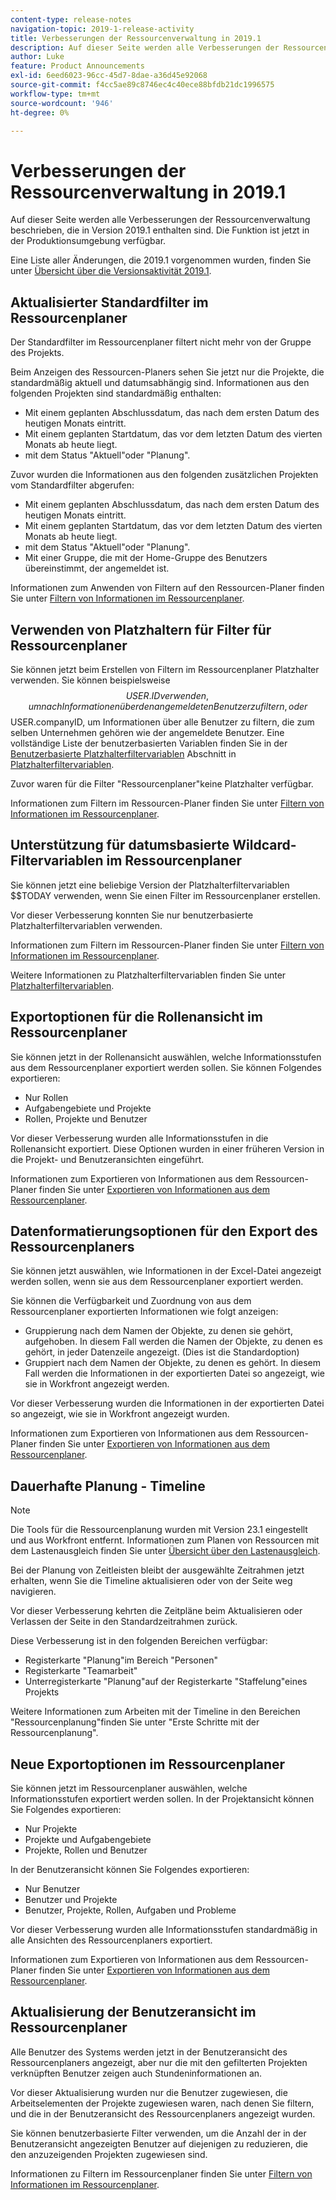 ```yaml
---
content-type: release-notes
navigation-topic: 2019-1-release-activity
title: Verbesserungen der Ressourcenverwaltung in 2019.1
description: Auf dieser Seite werden alle Verbesserungen der Ressourcenverwaltung beschrieben, die in Version 2019.1 enthalten sind. Die Funktion ist jetzt in der Produktionsumgebung verfügbar.
author: Luke
feature: Product Announcements
exl-id: 6eed6023-96cc-45d7-8dae-a36d45e92068
source-git-commit: f4cc5ae89c8746ec4c40ece88bfdb21dc1996575
workflow-type: tm+mt
source-wordcount: '946'
ht-degree: 0%

---
```


# Verbesserungen der Ressourcenverwaltung in 2019.1

Auf dieser Seite werden alle Verbesserungen der Ressourcenverwaltung beschrieben, die in Version 2019.1 enthalten sind. Die Funktion ist jetzt in der Produktionsumgebung verfügbar.

Eine Liste aller Änderungen, die 2019.1 vorgenommen wurden, finden Sie unter [Übersicht über die Versionsaktivität 2019.1](../../../../product-announcements/product-releases/quarterly-release-archive/2019.1-release-activity/2019.1-release-activity-overview.md).

## Aktualisierter Standardfilter im Ressourcenplaner

Der Standardfilter im Ressourcenplaner filtert nicht mehr von der Gruppe des Projekts.

Beim Anzeigen des Ressourcen-Planers sehen Sie jetzt nur die Projekte, die standardmäßig aktuell und datumsabhängig sind. Informationen aus den folgenden Projekten sind standardmäßig enthalten:

* Mit einem geplanten Abschlussdatum, das nach dem ersten Datum des heutigen Monats eintritt.
* Mit einem geplanten Startdatum, das vor dem letzten Datum des vierten Monats ab heute liegt.
* mit dem Status &quot;Aktuell&quot;oder &quot;Planung&quot;.

Zuvor wurden die Informationen aus den folgenden zusätzlichen Projekten vom Standardfilter abgerufen:

* Mit einem geplanten Abschlussdatum, das nach dem ersten Datum des heutigen Monats eintritt.
* Mit einem geplanten Startdatum, das vor dem letzten Datum des vierten Monats ab heute liegt.
* mit dem Status &quot;Aktuell&quot;oder &quot;Planung&quot;.
* Mit einer Gruppe, die mit der Home-Gruppe des Benutzers übereinstimmt, der angemeldet ist.

Informationen zum Anwenden von Filtern auf den Ressourcen-Planer finden Sie unter [Filtern von Informationen im Ressourcenplaner](../../../../resource-mgmt/resource-planning/filter-resource-planner.md).

## Verwenden von Platzhaltern für Filter für Ressourcenplaner

Sie können jetzt beim Erstellen von Filtern im Ressourcenplaner Platzhalter verwenden. Sie können beispielsweise $$USER.ID verwenden, um nach Informationen über den angemeldeten Benutzer zu filtern, oder $$USER.companyID, um Informationen über alle Benutzer zu filtern, die zum selben Unternehmen gehören wie der angemeldete Benutzer. Eine vollständige Liste der benutzerbasierten Variablen finden Sie in der [Benutzerbasierte Platzhalterfiltervariablen](../../../../reports-and-dashboards/reports/reporting-elements/understand-wildcard-filter-variables.md#user-based-variables) Abschnitt in [Platzhalterfiltervariablen](../../../../reports-and-dashboards/reports/reporting-elements/understand-wildcard-filter-variables.md).

Zuvor waren für die Filter &quot;Ressourcenplaner&quot;keine Platzhalter verfügbar.

Informationen zum Filtern im Ressourcen-Planer finden Sie unter [Filtern von Informationen im Ressourcenplaner](../../../../resource-mgmt/resource-planning/filter-resource-planner.md).

<!--
<iframe class="mt-media" src="assets/290697527?title=0&byline=0&portrait=0" width="640px" height="360px" frameborder="0" allowfullscreen></iframe>
-->

## Unterstützung für datumsbasierte Wildcard-Filtervariablen im Ressourcenplaner

Sie können jetzt eine beliebige Version der Platzhalterfiltervariablen $$TODAY verwenden, wenn Sie einen Filter im Ressourcenplaner erstellen.

Vor dieser Verbesserung konnten Sie nur benutzerbasierte Platzhalterfiltervariablen verwenden.

Informationen zum Filtern im Ressourcen-Planer finden Sie unter [Filtern von Informationen im Ressourcenplaner](../../../../resource-mgmt/resource-planning/filter-resource-planner.md).

Weitere Informationen zu Platzhalterfiltervariablen finden Sie unter [Platzhalterfiltervariablen](../../../../reports-and-dashboards/reports/reporting-elements/understand-wildcard-filter-variables.md).

## Exportoptionen für die Rollenansicht im Ressourcenplaner

Sie können jetzt in der Rollenansicht auswählen, welche Informationsstufen aus dem Ressourcenplaner exportiert werden sollen. Sie können Folgendes exportieren:

* Nur Rollen
* Aufgabengebiete und Projekte
* Rollen, Projekte und Benutzer

Vor dieser Verbesserung wurden alle Informationsstufen in die Rollenansicht exportiert. Diese Optionen wurden in einer früheren Version in die Projekt- und Benutzeransichten eingeführt.

Informationen zum Exportieren von Informationen aus dem Ressourcen-Planer finden Sie unter [Exportieren von Informationen aus dem Ressourcenplaner](../../../../resource-mgmt/resource-planning/export-resource-planner.md).

## Datenformatierungsoptionen für den Export des Ressourcenplaners

Sie können jetzt auswählen, wie Informationen in der Excel-Datei angezeigt werden sollen, wenn sie aus dem Ressourcenplaner exportiert werden.

Sie können die Verfügbarkeit und Zuordnung von aus dem Ressourcenplaner exportierten Informationen wie folgt anzeigen:

* Gruppierung nach dem Namen der Objekte, zu denen sie gehört, aufgehoben. In diesem Fall werden die Namen der Objekte, zu denen es gehört, in jeder Datenzeile angezeigt. (Dies ist die Standardoption)
* Gruppiert nach dem Namen der Objekte, zu denen es gehört. In diesem Fall werden die Informationen in der exportierten Datei so angezeigt, wie sie in Workfront angezeigt werden.

Vor dieser Verbesserung wurden die Informationen in der exportierten Datei so angezeigt, wie sie in Workfront angezeigt wurden.

Informationen zum Exportieren von Informationen aus dem Ressourcen-Planer finden Sie unter [Exportieren von Informationen aus dem Ressourcenplaner](../../../../resource-mgmt/resource-planning/export-resource-planner.md).

## Dauerhafte Planung - Timeline

>[!NOTE]
>
>Die Tools für die Ressourcenplanung wurden mit Version 23.1 eingestellt und aus Workfront entfernt. Informationen zum Planen von Ressourcen mit dem Lastenausgleich finden Sie unter [Übersicht über den Lastenausgleich](../../../../resource-mgmt/workload-balancer/overview-workload-balancer.md).

Bei der Planung von Zeitleisten bleibt der ausgewählte Zeitrahmen jetzt erhalten, wenn Sie die Timeline aktualisieren oder von der Seite weg navigieren.

Vor dieser Verbesserung kehrten die Zeitpläne beim Aktualisieren oder Verlassen der Seite in den Standardzeitrahmen zurück.

Diese Verbesserung ist in den folgenden Bereichen verfügbar:

* Registerkarte &quot;Planung&quot;im Bereich &quot;Personen&quot;
* Registerkarte &quot;Teamarbeit&quot;
* Unterregisterkarte &quot;Planung&quot;auf der Registerkarte &quot;Staffelung&quot;eines Projekts

Weitere Informationen zum Arbeiten mit der Timeline in den Bereichen &quot;Ressourcenplanung&quot;finden Sie unter &quot;Erste Schritte mit der Ressourcenplanung&quot;.

## Neue Exportoptionen im Ressourcenplaner

Sie können jetzt im Ressourcenplaner auswählen, welche Informationsstufen exportiert werden sollen. In der Projektansicht können Sie Folgendes exportieren:

* Nur Projekte
* Projekte und Aufgabengebiete
* Projekte, Rollen und Benutzer

In der Benutzeransicht können Sie Folgendes exportieren:

* Nur Benutzer
* Benutzer und Projekte
* Benutzer, Projekte, Rollen, Aufgaben und Probleme

Vor dieser Verbesserung wurden alle Informationsstufen standardmäßig in alle Ansichten des Ressourcenplaners exportiert.

Informationen zum Exportieren von Informationen aus dem Ressourcen-Planer finden Sie unter [Exportieren von Informationen aus dem Ressourcenplaner](../../../../resource-mgmt/resource-planning/export-resource-planner.md).

## Aktualisierung der Benutzeransicht im Ressourcenplaner

Alle Benutzer des Systems werden jetzt in der Benutzeransicht des Ressourcenplaners angezeigt, aber nur die mit den gefilterten Projekten verknüpften Benutzer zeigen auch Stundeninformationen an.

Vor dieser Aktualisierung wurden nur die Benutzer zugewiesen, die Arbeitselementen der Projekte zugewiesen waren, nach denen Sie filtern, und die in der Benutzeransicht des Ressourcenplaners angezeigt wurden.

Sie können benutzerbasierte Filter verwenden, um die Anzahl der in der Benutzeransicht angezeigten Benutzer auf diejenigen zu reduzieren, die den anzuzeigenden Projekten zugewiesen sind.

Informationen zu Filtern im Ressourcenplaner finden Sie unter [Filtern von Informationen im Ressourcenplaner](../../../../resource-mgmt/resource-planning/filter-resource-planner.md).
